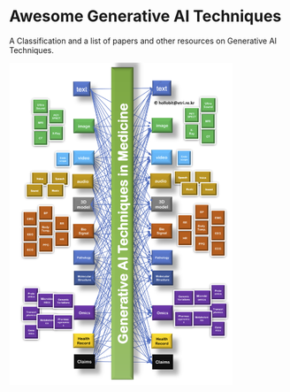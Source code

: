 # Awesome Generative AI Techniques

A Classification and a list of papers and other resources on Generative AI Techniques. 

<img src="GAIT-classification.png" width="80%">
